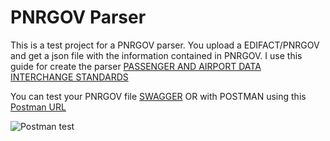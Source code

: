# PNRGOV Parser
This is a test project for a PNRGOV parser. You upload a EDIFACT/PNRGOV and get a json file with the information contained in PNRGOV.
I use this guide for create the parser [PASSENGER AND AIRPORT DATA INTERCHANGE STANDARDS](https://www.iata.org/contentassets/18a5fdb2dc144d619a8c10dc1472ae80/pnrgov20edifact20implementation20guide2016_1.pdf)

You can test your PNRGOV file [SWAGGER](https://pnrgovparser.azurewebsites.net/swagger/index.html) OR with POSTMAN using this [Postman URL](https://pnrgovparser.azurewebsites.net/api/PNR)

![Postman test](https://devbyalan.azurewebsites.net/postman.jpg "Optional title")

